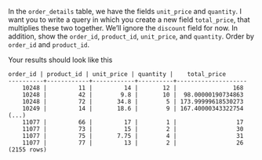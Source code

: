 
In the `order_details` table, we have the fields `unit_price` and
`quantity`.  I want you to write a query in which you create a new field
`total_price`, that multiplies these two together. We’ll ignore the
`discount` field for now.  In addition, show the `order_id`, `product_id`,
`unit_price`, and `quantity`. Order by `order_id` and `product_id`.


Your results should look like this

```
order_id | product_id | unit_price | quantity |    total_price
----------+------------+------------+----------+--------------------
    10248 |         11 |         14 |       12 |                168
    10248 |         42 |        9.8 |       10 |  98.00000190734863
    10248 |         72 |       34.8 |        5 | 173.99999618530273
    10249 |         14 |       18.6 |        9 | 167.40000343322754
(...)
    11077 |         66 |         17 |        1 |                 17
    11077 |         73 |         15 |        2 |                 30
    11077 |         75 |       7.75 |        4 |                 31
    11077 |         77 |         13 |        2 |                 26
(2155 rows)
```